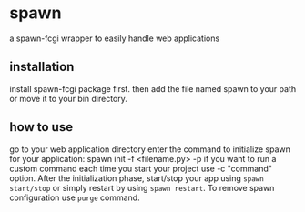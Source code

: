 # spawn
a spawn-fcgi wrapper to easily handle web applications

## installation
install spawn-fcgi package first. then add the file named spawn to your path or move it to your bin directory.

## how to use
go to your web application directory enter the command to initialize spawn for your application:
    spawn init -f <filename.py> -p <port> 
if you want to run a custom command each time you start your project use -c "command" option. After the initialization phase, start/stop your app using ```spawn start/stop``` or simply restart by using ```spawn restart```. To remove spawn configuration use ```purge``` command.
